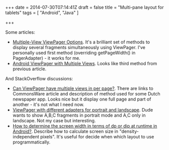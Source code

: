 +++
date = 2014-07-30T07:14:41Z
draft = false
title = "Multi-pane layout for tablets"
tags = [ "Android", "Java" ]

+++

Some articles:

* [Multiple-View ViewPager Options](http://commonsware.com/blog/2012/08/20/multiple-view-viewpager-options.html). It's a brilliant set of methods to display several fragments simultaneously using ViewPager. I've personally used first method (overriding getPageWidth() in PagerAdapter) - it works for me.
* [Android ViewPager with Multiple Views](http://shashikawlp.wordpress.com/2012/12/13/android-viewpager-with-multiple-views/). Looks like third method from previous article.

And StackOverflow discussions:

* [Can ViewPager have multiple views in per page?](http://stackoverflow.com/questions/9468581/can-viewpager-have-multiple-views-in-per-page). There are links to CommonsWare article and description of method used for some Dutch newspaper app. Looks nice but it display one full page and part of another - it's not what I need now.
* [ViewPager with different adapters for portrait and landscape](http://stackoverflow.com/questions/23149850/viewpager-with-different-adapters-for-portrait-and-landscape). Dude wants to show A,B,C fragments in portrait mode and A,C only in landscape. Not my case but interesting.
* [How to determine the screen width in terms of dp or dip at runtime in Android?](http://stackoverflow.com/questions/6465680/how-to-determine-the-screen-width-in-terms-of-dp-or-dip-at-runtime-in-android). Describe how to calculate screen size in "density-independent pixels". It's useful for decide when which layout to use programmatically. 
